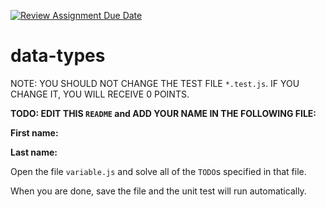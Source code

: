 [![Review Assignment Due Date](https://classroom.github.com/assets/deadline-readme-button-24ddc0f5d75046c5622901739e7c5dd533143b0c8e959d652212380cedb1ea36.svg)](https://classroom.github.com/a/eWihw9aH)
# data-types

NOTE: YOU SHOULD NOT CHANGE THE TEST FILE `*.test.js`. IF YOU CHANGE IT, YOU WILL RECEIVE 0 POINTS.

**TODO: EDIT THIS `README` and ADD YOUR NAME IN THE FOLLOWING FILE:**

**First name:**

**Last name:**

Open the file `variable.js` and solve all of the `TODO`s specified in that file.

When you are done, save the file and the unit test will run automatically.
